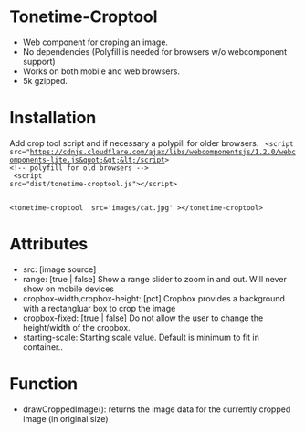 # Tonetime-Croptool

* Web component for croping an image.
* No dependencies (Polyfill is needed for browsers w/o webcomponent support)
* Works on both mobile and web browsers.
* 5k gzipped.

# Installation

Add crop tool script and if necessary a polypill for older browsers.
<code>
&lt;script src=&quot;https://cdnjs.cloudflare.com/ajax/libs/webcomponentsjs/1.2.0/webcomponents-lite.js&quot;&gt;&lt;/script&gt; &lt;!-- polyfill for old browsers --&gt;  <br> &lt;script src=&quot;dist/tonetime-croptool.js&quot;&gt;&lt;/script&gt;
</code>

<code>
&lt;tonetime-croptool  src=&#039;images/cat.jpg&#039; &gt;&lt;/tonetime-croptool&gt;
</code>



# Attributes 
+ src: [image source]
+ range: [true | false]  Show a range slider to zoom in and out. Will never show on mobile devices
+ cropbox-width,cropbox-height: [pct] Cropbox provides a background with a rectangluar box to crop the image
+ cropbox-fixed: [true | false]  Do not allow the user to change the height/width of the cropbox.
+ starting-scale: Starting scale value. Default is minimum to fit in container..

# Function
+ drawCroppedImage(): returns the image data for the currently cropped image (in original size)
